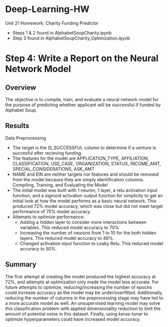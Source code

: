 # Deep-Learning-HW
Unit 21 Homework: Charity Funding Predictor

- Steps 1 & 2 found in AlphabetSoupCharity.ipynb
- Step 3 found in AlphabetSoupCharity_Optimization.ipynb

# Step 4: Write a Report on the Neural Network Model
## Overview
The objective is to compile, train, and evaluate a neural network model for the purpose of predicting whether applicant will be successful if funded by Alphabet Soup.

## Results
Data Preprocessing
- The target is the IS_SUCCESSFUL column to determine if a venture is succesful after recieving funding.
- The features for the model are APPLICATION_TYPE, AFFILIATION, CLASSIFICATION, USE_CASE, ORGANIZATION, STATUS, INCOME_AMT, SPECIAL_CONSIDERATIONS, ASK_AMT
- NAME and EIN are neither targets nor features and should be removed from the model because they are simply identification columns.
Compiling, Training, and Evaluating the Model
- The initial model was built with 1 neuron, 1 layer, a relu activation input function, and a sigmoid activation output function for simplicity to get an initial look at how the model performs as a basic neural network. This produced 72% model accuracy, which was close but did not meet target performance of 75% model accuracy.
- Attempts to optimize performance:
  - Adding a hidden layer to consider more interactions between variables. This reduced model accuracy to 70%
  - Increasing the number of neurons from 1 to 10 for the both hidden layers. This reduced model accuracy to 48%.
  - Changed activation input function to Leaky Relu. This reduced model accuracy to 50%.
  
## Summary
The first attempt at creating the model produced the highest accuracy at 72%, and attempts at optimization only made the model less accurate. For future attempts to optimize, reducing/increasing the number of epochs could increase accuracy as the model may be under/overfitted. Additionally, reducing the number of columns in the preprocessing stage may have led to a more accurate model as well. An unsupervised learning model may solve this classification problem with applied dimensionality reduction to limit the amount of potential noise in this dataset. Finally, using keras-tuner to optimize hyperparameters could have increased model accuracy.
